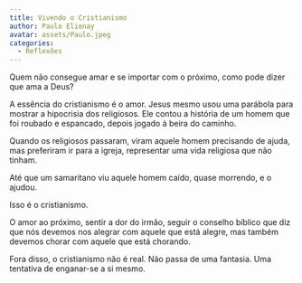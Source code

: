 ```yaml
---
title: Vivendo o Cristianismo
author: Paulo Elienay
avatar: assets/Paulo.jpeg
categories:
  - Reflexões
---
```

Quem não consegue amar e se importar com o próximo, como pode dizer que ama a Deus? 

A essência do cristianismo é o amor. Jesus mesmo usou uma parábola para mostrar a hipocrisia dos religiosos. Ele contou a história de um homem que foi roubado e espancado, depois jogado à beira do caminho. 

Quando os religiosos passaram, viram aquele homem precisando de ajuda, mas preferiram ir para a igreja, representar uma vida religiosa que não tinham. 

Até que um samaritano viu aquele homem caído, quase morrendo, e o ajudou. 

Isso é o cristianismo. 

O amor ao próximo, sentir a dor do irmão, seguir o conselho bíblico que diz que nós devemos nos alegrar com aquele que está alegre, mas também devemos chorar com aquele que está chorando.

Fora disso, o cristianismo não é real. Não passa de uma fantasia. Uma tentativa de enganar-se a si mesmo. 


